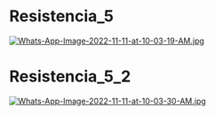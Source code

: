 # Resistencia_5
[![Whats-App-Image-2022-11-11-at-10-03-19-AM.jpg](https://i.postimg.cc/HxHv7MDC/Whats-App-Image-2022-11-11-at-10-03-19-AM.jpg)](https://postimg.cc/KKqD6R89)

# Resistencia_5_2
[![Whats-App-Image-2022-11-11-at-10-03-30-AM.jpg](https://i.postimg.cc/XqnvhQRD/Whats-App-Image-2022-11-11-at-10-03-30-AM.jpg)](https://postimg.cc/KksF3rvn)
